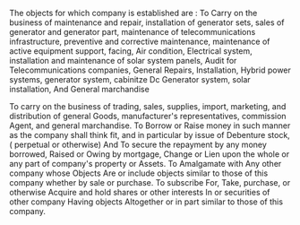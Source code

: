 The objects for which company is established are : To Carry on the business of maintenance and repair, installation of generator sets, sales of generator and generator part, maintenance of telecommunications infrastructure, preventive and corrective maintenance, maintenance of active equipment support, facing, Air condition, Electrical system, installation and maintenance of solar system panels, Audit for Telecommunications companies, General Repairs, Installation, Hybrid power systems, generator system, cabinitze Dc Generator system, solar installation, And General marchandise

To carry on the business of  trading, sales, supplies, import, marketing, and distribution of general Goods, manufacturer's representatives, commission Agent, and general marchandise.
To Borrow or Raise money in such manner as the company shall think fit, and in particular by issue of Debenture stock, ( perpetual or otherwise) And To secure the repayment by any money borrowed, Raised or Owing by mortgage, Change or Lien upon the whole or any part of company's property or Assets. To Amalgamate with Any other company whose Objects Are or include objects similar to those of this company whether by sale or purchase. To subscribe For, Take, purchase, or otherwise Acquire and hold shares or other interests In or securities of other company Having objects Altogether or in part similar to those of this company.
